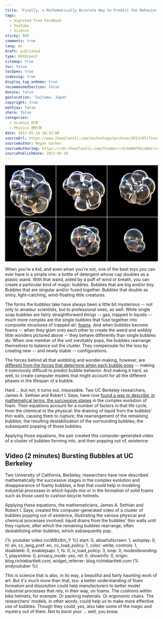 ```yaml
---
title: 'Finally, a Mathematically Accurate Way to Predict the Behavior of ... Bubbles'
tags:
  - migrated from FaceBook
  - YouTube
  - Science
sticky: 999
comments: true
lang: en
draft: published
type: HEXO/post
sitemap: true
toc: false
tocOpen: true
indexing: true
display_tag_onHome: true
recommendedSection: false
donate: false
geolocation: 'Saitama, Japan'
copyright: true
mathjax: false
share: false
categories:
  - Science_科学
  - Physics_理化学
date: 2013-05-14 18:33:00
sourceUrl: https://www.theatlantic.com/technology/archive/2013/05/finally-a-mathematically-accurate-way-to-predict-the-behavior-of-bubbles/275737/
sourceAuthor: Megan Garber
sourceAuthorImg: https://cdn.theatlantic.com/thumbor/rVcSm6WTkDieNmircqzuXi2JWCM=/48x0:2180x2132/144x144/media/img/authors/g/megan-garber/headshot/original.jpg
sourcePublishDate: 2013-05-10
---
```

 ![The lifespan of a bubble (Robert Saye and James Sethian, UC Berkeley/LBNL via ScienceNow)](./Mathematically-Accurate-Way-to-Predict-the-Behavior-of-Bubbles/bubbles_compound-thumb-570x358-121083.jpg)

 When you're a kid, and even when you're not, one of the best toys you can ever have is a simple one: a bottle of detergent whose cap doubles as a plastic wand. With that wand, aided by a puff of wind or breath, you can create a particular kind of magic: bubbles. Bubbles that are big and/or tiny. Bubbles that are singular and/or fused together. Bubbles that double as shiny, light-catching, wind-floating little creatures.

 The forms the bubbles take have always been a little bit mysterious -- not only to amateur scientists, but to professional ones, as well. While single soap bubbles are fairly straightforward things -- gas, trapped in liquids -- much more complex are the single bubbles that fuse together into composite structures of trapped air: [foams](http://en.wikipedia.org/wiki/Foam). And when bubbles become foams -- when they glom onto each other to create the weird and wobbly little wonders pictured above -- they behave differently than single bubbles do. When one member of the unit inevitably pops, the bubbles rearrange themselves to balance out the cluster. They compensate for the loss by creating new -- and newly stable -- configurations. 

 The forces behind all that wobbling and wonder-making, however, are [different from the forces that determine when each bubble pops](http://news.sciencemag.org/sciencenow/2013/05/scienceshot-the-life-cycle-of-a-.html?rss=1) -- making it notoriously difficult to predict bubble behavior. And making it hard, as well, to create computer models that might account for all the different phases in the lifespan of a bubble.

 Hard ... but not, it turns out, impossible. Two UC Berkeley researchers, James A. Sethian and Robert I. Saye, have now [found a way to describe, in mathematical terms, the successive stages](http://news.sciencemag.org/sciencenow/2013/05/scienceshot-the-life-cycle-of-a-.html?rss=1) in the complex evolution of foam. Their equations account for a number of factors in that life cycle, from the chemical to the physical: the draining of liquid from the bubbles' thin walls, causing them to rupture; the rearrangement of the remaining bubbles; the resulting destabilization of the surrounding bubbles; the subsequent popping of those bubbles.

 Applying those equations, the pair created this computer-generated video of a cluster of bubbles forming into, and then popping out of, existence:


## Video (2 minutes) Bursting Bubbles at UC Berkeley
 Two University of California, Berkeley, researchers have now described mathematically the successive stages in the complex evolution and disappearance of foamy bubbles, a feat that could help in modeling industrial processes in which liquids mix or in the formation of solid foams such as those used to cushion bicycle helmets.

 Applying these equations, the mathematicians,  James A. Sethian and Robert I. Saye, created this computer-generated video of a cluster of bubbles popping out of existence, illustrating the various physical and chemical processes involved: liquid drains from the bubbles' thin walls until they rupture, after which the remaining bubbles rearrange, often destabilizing other bubbles, which subsequently pop.

{% youtuber video ciciWBz8m_Y %} 
  start: 0,
  allowfullscreen: 1,
  autoplay: 0,
  hl: en,
  cc_lang_pref: en,
  cc_load_policy: 1,
  color: white,
  controls: 1,
  disablekb: 0,
  enablejsapi: 1,
  fs: 0,
  iv_load_policy: 3,
  loop: 0,
  modestbranding: 1,
  playsinline: 0,
  privacy_mode: yes,
  rel: 0,
  showinfo: 0,
  origin: blog.richiebartlett.com,
  widget_referrer: blog.richiebartlett.com
{% endyoutuber %}

 This is science that is also, in its way, a beautiful and fairly haunting work of art. But it's much more than that, too: a better understanding of foam formation and dissolution could help manufacturers to better model industrial processes that rely, in their way, on foams. The cushions within bike helmets, for example. Or packing materials. Or ergonomic chairs. The researchers' models, in other words, could help us to make more effective use of bubbles. Though they could, yes, also take some of the magic and mystery out of them. Not to burst your ... well, you know.